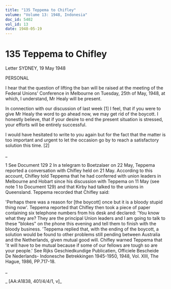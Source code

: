 ```yaml
---
title: "135 Teppema to Chifley"
volume: "Volume 13: 1948, Indonesia"
doc_id: 5402
vol_id: 13
date: 1948-05-19
---
```


# 135 Teppema to Chifley

Letter SYDNEY, 19 May 1948

PERSONAL

I hear that the question of lifting the ban will be raised at the meeting of the Federal Unions' Conference in Melbourne on Tuesday, 25th of May, 1948, at which, I understand, Mr Healy will be present.

In connection with our discussion of last week [1] I feel, that if you were to give Mr Healy the word to go ahead now, we may get rid of the boycott. I honestly believe, that if your desire to end the present situation is stressed, your efforts will be entirely successful.

I would have hesitated to write to you again but for the fact that the matter is too important and urgent to let the occasion go by to reach a satisfactory solution this time. [2]

_

1 See Document 129 2 In a telegram to Boetzalaer on 22 May, Teppema reported a conversation with Chifley held on 21 May. According to this account, Chifley told Teppema that he had conferred with union leaders in Melbourne and Hobart since his discussion with Teppema on 11 May (see note 1 to Document 129) and that Kirby had talked to the unions in Queensland. Teppema recorded that Chifley said:

'Perhaps there was a reason for [the boycott] once but it is a bloody stupid thing now'. Teppema reported that Chifley then took a piece of paper containing six telephone numbers from his desk and declared: 'You know what they are? They are the principal Union leaders and I am going to talk to these "blokes" on the phone this evening and tell them to finish with the bloody business. 'Teppema replied that, with the ending of the boycott, a solution would be found to other problems still pending between Australia and the Netherlands, given mutual good will. Chifley warned Teppema that 'it will have to be mutual because if some of our fellows are tough so are your people.' See Rijks Geschiedkundige Publicatien, Officiele Bescheide De Nederlands- Indonesche Betrekkingen 1945-1950, 1948, Vol. XIII, The Hague, 1986, PP.717-18.

_

_ [AA:A1838, 401/4/4/1, v]_
